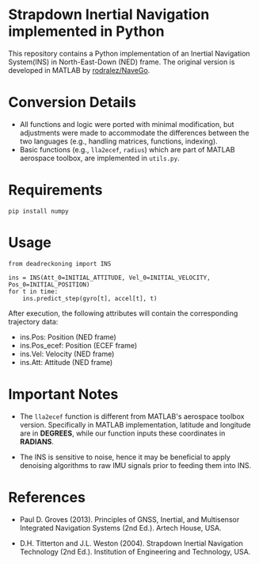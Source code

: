 # Strapdown Inertial Navigation implemented in Python

This repository contains a Python implementation of an Inertial Navigation System(INS) in North-East-Down (NED) frame. The original version is developed in MATLAB by [rodralez/NaveGo](https://github.com/rodralez/NaveGo/tree/master). 

# Conversion Details
* All functions and logic were ported with minimal modification, but adjustments were made to accommodate the differences between the two languages (e.g., handling matrices, functions, indexing). 
* Basic functions (e.g., `lla2ecef`, `radius`) which are part of MATLAB aerospace toolbox, are implemented in `utils.py`.


# Requirements
```
pip install numpy
```

# Usage
```
from deadreckoning import INS

ins = INS(Att_0=INITIAL_ATTITUDE, Vel_0=INITIAL_VELOCITY, Pos_0=INITIAL_POSITION)
for t in time:
    ins.predict_step(gyro[t], accel[t], t)
```
After execution, the following attributes will contain the corresponding trajectory data:

* ins.Pos: Position (NED frame)
* ins.Pos_ecef: Position (ECEF frame)
* ins.Vel: Velocity (NED frame)
* ins.Att: Attitude (NED frame)


# Important Notes

* The `lla2ecef` function is different from MATLAB's aerospace toolbox version. Specifically in MATLAB implementation, latitude and longitude are in **DEGREES**, while our function inputs these coordinates in **RADIANS**.

* The INS is sensitive to noise, hence it may be beneficial to apply denoising algorithms to raw IMU signals prior to feeding them into INS.


# References

* Paul D. Groves (2013). Principles of GNSS, Inertial, and Multisensor Integrated Navigation Systems (2nd Ed.). Artech House, USA.

* D.H. Titterton and J.L. Weston (2004). Strapdown Inertial Navigation Technology (2nd Ed.). Institution of Engineering and Technology, USA.
